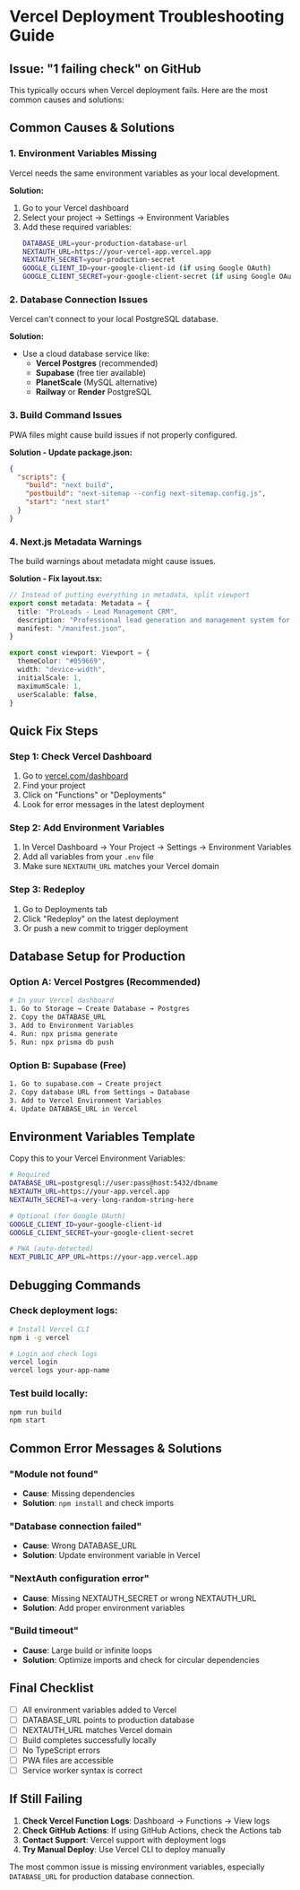 # Vercel Deployment Troubleshooting Guide

## Issue: "1 failing check" on GitHub

This typically occurs when Vercel deployment fails. Here are the most common causes and solutions:

## Common Causes & Solutions

### 1. **Environment Variables Missing**
Vercel needs the same environment variables as your local development.

**Solution:**
1. Go to your Vercel dashboard
2. Select your project → Settings → Environment Variables
3. Add these required variables:
   ```bash
   DATABASE_URL=your-production-database-url
   NEXTAUTH_URL=https://your-vercel-app.vercel.app
   NEXTAUTH_SECRET=your-production-secret
   GOOGLE_CLIENT_ID=your-google-client-id (if using Google OAuth)
   GOOGLE_CLIENT_SECRET=your-google-client-secret (if using Google OAuth)
   ```

### 2. **Database Connection Issues**
Vercel can't connect to your local PostgreSQL database.

**Solution:**
- Use a cloud database service like:
  - **Vercel Postgres** (recommended)
  - **Supabase** (free tier available)
  - **PlanetScale** (MySQL alternative)
  - **Railway** or **Render** PostgreSQL

### 3. **Build Command Issues**
PWA files might cause build issues if not properly configured.

**Solution - Update package.json:**
```json
{
  "scripts": {
    "build": "next build",
    "postbuild": "next-sitemap --config next-sitemap.config.js",
    "start": "next start"
  }
}
```

### 4. **Next.js Metadata Warnings**
The build warnings about metadata might cause issues.

**Solution - Fix layout.tsx:**
```typescript
// Instead of putting everything in metadata, split viewport
export const metadata: Metadata = {
  title: "ProLeads - Lead Management CRM",
  description: "Professional lead generation and management system for real estate professionals",
  manifest: "/manifest.json",
}

export const viewport: Viewport = {
  themeColor: "#059669",
  width: "device-width",
  initialScale: 1,
  maximumScale: 1,
  userScalable: false,
}
```

## Quick Fix Steps

### Step 1: Check Vercel Dashboard
1. Go to [vercel.com/dashboard](https://vercel.com/dashboard)
2. Find your project
3. Click on "Functions" or "Deployments"
4. Look for error messages in the latest deployment

### Step 2: Add Environment Variables
1. In Vercel Dashboard → Your Project → Settings → Environment Variables
2. Add all variables from your `.env` file
3. Make sure `NEXTAUTH_URL` matches your Vercel domain

### Step 3: Redeploy
1. Go to Deployments tab
2. Click "Redeploy" on the latest deployment
3. Or push a new commit to trigger deployment

## Database Setup for Production

### Option A: Vercel Postgres (Recommended)
```bash
# In your Vercel dashboard
1. Go to Storage → Create Database → Postgres
2. Copy the DATABASE_URL
3. Add to Environment Variables
4. Run: npx prisma generate
5. Run: npx prisma db push
```

### Option B: Supabase (Free)
```bash
1. Go to supabase.com → Create project
2. Copy database URL from Settings → Database
3. Add to Vercel Environment Variables
4. Update DATABASE_URL in Vercel
```

## Environment Variables Template

Copy this to your Vercel Environment Variables:

```bash
# Required
DATABASE_URL=postgresql://user:pass@host:5432/dbname
NEXTAUTH_URL=https://your-app.vercel.app
NEXTAUTH_SECRET=a-very-long-random-string-here

# Optional (for Google OAuth)
GOOGLE_CLIENT_ID=your-google-client-id
GOOGLE_CLIENT_SECRET=your-google-client-secret

# PWA (auto-detected)
NEXT_PUBLIC_APP_URL=https://your-app.vercel.app
```

## Debugging Commands

### Check deployment logs:
```bash
# Install Vercel CLI
npm i -g vercel

# Login and check logs
vercel login
vercel logs your-app-name
```

### Test build locally:
```bash
npm run build
npm start
```

## Common Error Messages & Solutions

### "Module not found"
- **Cause**: Missing dependencies
- **Solution**: `npm install` and check imports

### "Database connection failed"
- **Cause**: Wrong DATABASE_URL
- **Solution**: Update environment variable in Vercel

### "NextAuth configuration error"
- **Cause**: Missing NEXTAUTH_SECRET or wrong NEXTAUTH_URL
- **Solution**: Add proper environment variables

### "Build timeout"
- **Cause**: Large build or infinite loops
- **Solution**: Optimize imports and check for circular dependencies

## Final Checklist

- [ ] All environment variables added to Vercel
- [ ] DATABASE_URL points to production database
- [ ] NEXTAUTH_URL matches Vercel domain
- [ ] Build completes successfully locally
- [ ] No TypeScript errors
- [ ] PWA files are accessible
- [ ] Service worker syntax is correct

## If Still Failing

1. **Check Vercel Function Logs**: Dashboard → Functions → View logs
2. **Check GitHub Actions**: If using GitHub Actions, check the Actions tab
3. **Contact Support**: Vercel support with deployment logs
4. **Try Manual Deploy**: Use Vercel CLI to deploy manually

The most common issue is missing environment variables, especially `DATABASE_URL` for production database connection.
